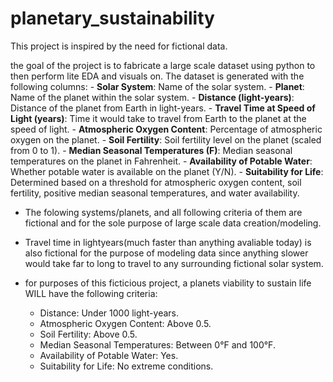 # planetary_sustainability
This project is inspired by the need for fictional data.


the goal of the project is to fabricate a large scale dataset using python to then perform lite EDA and visuals on.
The dataset is generated with the following columns:
    - **Solar System**: Name of the solar system.
    - **Planet**: Name of the planet within the solar system.
    - **Distance (light-years)**: Distance of the planet from Earth in light-years.
    - **Travel Time at Speed of Light (years)**: Time it would take to travel from Earth to the planet at the speed of light.
    - **Atmospheric Oxygen Content**: Percentage of atmospheric oxygen on the planet.
    - **Soil Fertility**: Soil fertility level on the planet (scaled from 0 to 1).
    - **Median Seasonal Temperatures (F)**: Median seasonal temperatures on the planet in Fahrenheit.
    - **Availability of Potable Water**: Whether potable water is available on the planet (Y/N).
    - **Suitability for Life**: Determined based on a threshold for atmospheric oxygen content, soil fertility, positive median seasonal temperatures, and water availability.


- The folowing systems/planets, and all following criteria of them are fictional and for the sole purpose of large scale data creation/modeling.
- Travel time in lightyears(much faster than anything avaliable today) is also fictional for the purpose of modeling data since anything slower would take far to long to travel to any surrounding fictional solar system.

- for purposes of this ficticious project, a planets viability to sustain life WILL have the following criteria:
    - Distance: Under 1000 light-years.
    - Atmospheric Oxygen Content: Above 0.5.
    - Soil Fertility: Above 0.5.
    - Median Seasonal Temperatures: Between 0°F and 100°F.
    - Availability of Potable Water: Yes.
    - Suitability for Life: No extreme conditions.
